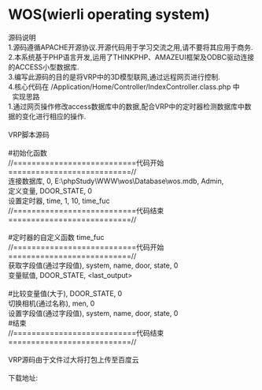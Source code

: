 # WOS(wierli operating system)<br>

源码说明<br>
1.源码遵循APACHE开源协议.开源代码用于学习交流之用,请不要将其应用于商务.<br>
2.本系统基于PHP语言开发,运用了THINKPHP、AMAZEUI框架及ODBC驱动连接的ACCESS小型数据库.<br>
3.编写此源码的目的是将VRP中的3D模型联网,通过远程网页进行控制.<br>
4.核心代码在 /Application/Home/Controller/IndexController.class.php 中<br>
 
实现思路<br>
1.通过网页操作修改access数据库中的数据,配合VRP中的定时器检测数据库中数据的变化进行相应的操作.<br>
<br>
VRP脚本源码<br>
<br>
#初始化函数 <br>
//===========================代码开始===========================//<br>
连接数据库, 0, E:\phpStudy\WWW\wos\Database\wos.mdb, Admin, <br>
定义变量, DOOR_STATE, 0<br>
设置定时器, time, 1, 10, time_fuc<br>
//===========================代码结束===========================//<br>
<br>
#定时器的自定义函数 time_fuc<br>
//===========================代码开始===========================//<br>
获取字段值(通过字段值), system, name, door, state, 0<br>
变量赋值, DOOR_STATE, <last_output><br>
<br>
#比较变量值(大于), DOOR_STATE, 0<br>
切换相机(通过名称), men, 0<br>
设置字段值(通过字段值), system, name, door, state, 0<br>
#结束<br>
//===========================代码结束===========================//<br>
<br>
VRP源码由于文件过大将打包上传至百度云<br>
<br>
下载地址:
